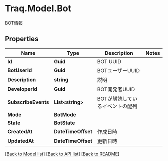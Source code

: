 # Traq.Model.Bot
BOT情報

## Properties

Name | Type | Description | Notes
------------ | ------------- | ------------- | -------------
**Id** | **Guid** | BOT UUID | 
**BotUserId** | **Guid** | BOTユーザーUUID | 
**Description** | **string** | 説明 | 
**DeveloperId** | **Guid** | BOT開発者UUID | 
**SubscribeEvents** | **List&lt;string&gt;** | BOTが購読しているイベントの配列 | 
**Mode** | **BotMode** |  | 
**State** | **BotState** |  | 
**CreatedAt** | **DateTimeOffset** | 作成日時 | 
**UpdatedAt** | **DateTimeOffset** | 更新日時 | 

[[Back to Model list]](../README.md#documentation-for-models) [[Back to API list]](../README.md#documentation-for-api-endpoints) [[Back to README]](../README.md)

